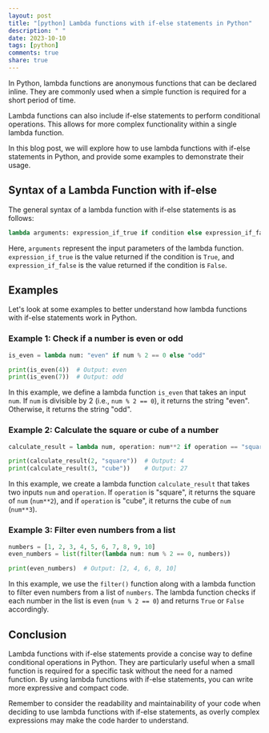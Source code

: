 ```yaml
---
layout: post
title: "[python] Lambda functions with if-else statements in Python"
description: " "
date: 2023-10-10
tags: [python]
comments: true
share: true
---
```


In Python, lambda functions are anonymous functions that can be declared inline. They are commonly used when a simple function is required for a short period of time.

Lambda functions can also include if-else statements to perform conditional operations. This allows for more complex functionality within a single lambda function.

In this blog post, we will explore how to use lambda functions with if-else statements in Python, and provide some examples to demonstrate their usage.

## Syntax of a Lambda Function with if-else

The general syntax of a lambda function with if-else statements is as follows:

```python
lambda arguments: expression_if_true if condition else expression_if_false
```

Here, `arguments` represent the input parameters of the lambda function. `expression_if_true` is the value returned if the condition is `True`, and `expression_if_false` is the value returned if the condition is `False`.

## Examples

Let's look at some examples to better understand how lambda functions with if-else statements work in Python.

### Example 1: Check if a number is even or odd

```python
is_even = lambda num: "even" if num % 2 == 0 else "odd"

print(is_even(4))  # Output: even
print(is_even(7))  # Output: odd
```

In this example, we define a lambda function `is_even` that takes an input `num`. If `num` is divisible by 2 (i.e., `num % 2 == 0`), it returns the string "even". Otherwise, it returns the string "odd".

### Example 2: Calculate the square or cube of a number

```python
calculate_result = lambda num, operation: num**2 if operation == "square" else num**3

print(calculate_result(2, "square"))  # Output: 4
print(calculate_result(3, "cube"))    # Output: 27
```

In this example, we create a lambda function `calculate_result` that takes two inputs `num` and `operation`. If `operation` is "square", it returns the square of `num` (`num**2`), and if `operation` is "cube", it returns the cube of `num` (`num**3`).

### Example 3: Filter even numbers from a list

```python
numbers = [1, 2, 3, 4, 5, 6, 7, 8, 9, 10]
even_numbers = list(filter(lambda num: num % 2 == 0, numbers))

print(even_numbers)  # Output: [2, 4, 6, 8, 10]
```

In this example, we use the `filter()` function along with a lambda function to filter even numbers from a list of `numbers`. The lambda function checks if each number in the list is even (`num % 2 == 0`) and returns `True` or `False` accordingly.

## Conclusion

Lambda functions with if-else statements provide a concise way to define conditional operations in Python. They are particularly useful when a small function is required for a specific task without the need for a named function. By using lambda functions with if-else statements, you can write more expressive and compact code.

Remember to consider the readability and maintainability of your code when deciding to use lambda functions with if-else statements, as overly complex expressions may make the code harder to understand.